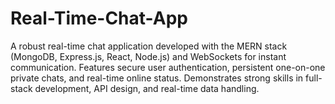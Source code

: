 # Real-Time-Chat-App
A robust real-time chat application developed with the MERN stack (MongoDB, Express.js, React, Node.js) and WebSockets for instant communication. Features secure user authentication, persistent one-on-one private chats, and real-time online status. Demonstrates strong skills in full-stack development, API design, and real-time data handling.
